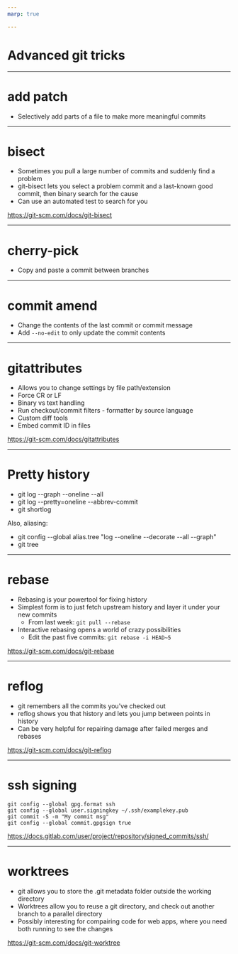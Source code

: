 ```yaml
---
marp: true

---
```

# Advanced git tricks

---
# add patch

- Selectively add parts of a file to make more meaningful commits

---
# bisect

- Sometimes you pull a large number of commits and suddenly find a problem
- git-bisect lets you select a problem commit and a last-known good commit, then binary search for the cause
- Can use an automated test to search for you

<https://git-scm.com/docs/git-bisect>

---
# cherry-pick

- Copy and paste a commit between branches

---
# commit amend

- Change the contents of the last commit or commit message
- Add `--no-edit` to only update the commit contents

---
# gitattributes

- Allows you to change settings by file path/extension
- Force CR or LF
- Binary vs text handling
- Run checkout/commit filters - formatter by source language
- Custom diff tools
- Embed commit ID in files

<https://git-scm.com/docs/gitattributes>

---
# Pretty history

- git log --graph --oneline --all
- git log --pretty=oneline --abbrev-commit
- git shortlog

Also, aliasing:

- git config --global alias.tree "log --oneline --decorate --all --graph"
- git tree

---
# rebase

- Rebasing is your powertool for fixing history
- Simplest form is to just fetch upstream history and layer it under your new commits
  - From last week: `git pull --rebase`
- Interactive rebasing opens a world of crazy possibilities
  - Edit the past five commits: `git rebase -i HEAD~5`

<https://git-scm.com/docs/git-rebase>

---
# reflog

- git remembers all the commits you've checked out
- reflog shows you that history and lets you jump between points in history
- Can be very helpful for repairing damage after failed merges and rebases

<https://git-scm.com/docs/git-reflog>

---
# ssh signing

    git config --global gpg.format ssh
    git config --global user.signingkey ~/.ssh/examplekey.pub
    git commit -S -m "My commit msg"
    git config --global commit.gpgsign true

<https://docs.gitlab.com/user/project/repository/signed_commits/ssh/>

---
# worktrees

- git allows you to store the .git metadata folder outside the working directory
- Worktrees allow you to reuse a git directory, and check out another branch to a parallel directory
- Possibly interesting for compairing code for web apps, where you need both running to see the changes

<https://git-scm.com/docs/git-worktree>
